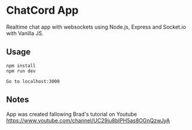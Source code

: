 # ChatCord App
Realtime chat app with websockets using Node.js, Express and Socket.io with Vanilla JS. 

## Usage
```
npm install
npm run dev

Go to localhost:3000
```

## Notes
App was created fallowing Brad's tutorial on Youtube https://www.youtube.com/channel/UC29ju8bIPH5as8OGnQzwJyA
